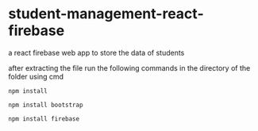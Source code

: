 # student-management-react-firebase
a react firebase web app to store the data of students

after extracting the file run the following commands in the directory of the folder using cmd

``` 
npm install 

npm install bootstrap

npm install firebase 
```

